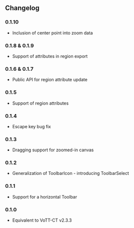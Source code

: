 ## Changelog

### 0.1.10
* Inclusion of center point into zoom data

### 0.1.8 & 0.1.9
* Support of attributes in region export

### 0.1.6 & 0.1.7
* Public API for region attribute update

### 0.1.5
* Support of region attributes

### 0.1.4
* Escape key bug fix

### 0.1.3
* Dragging support for zoomed-in canvas

### 0.1.2
* Generalization of ToolbarIcon - introducing ToolbarSelect

### 0.1.1
* Support for a horizontal Toolbar

### 0.1.0
* Equivalent to VoTT-CT v2.3.3